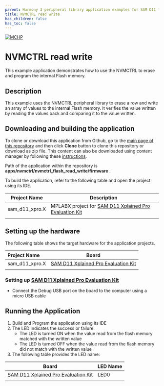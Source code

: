 ```yaml
---
parent: Harmony 3 peripheral library application examples for SAM D11 family
title: NVMCTRL read write 
has_children: false
has_toc: false
---
```


[![MCHP](https://www.microchip.com/ResourcePackages/Microchip/assets/dist/images/logo.png)](https://www.microchip.com)

# NVMCTRL read write

This example application demonstrates how to use the NVMCTRL to erase and program the internal Flash memory.

## Description

This example uses the NVMCTRL peripheral library to erase a row and write an array of values to the internal Flash memory. It verifies the value written by reading the values back and comparing it to the value written.

## Downloading and building the application

To clone or download this application from Github, go to the [main page of this repository](https://github.com/Microchip-MPLAB-Harmony/csp_apps_sam_d11) and then click **Clone** button to clone this repository or download as zip file.
This content can also be downloaded using content manager by following these [instructions](https://github.com/Microchip-MPLAB-Harmony/contentmanager/wiki).

Path of the application within the repository is **apps/nvmctrl/nvmctrl_flash_read_write/firmware** .

To build the application, refer to the following table and open the project using its IDE.

| Project Name      | Description                                    |
| ----------------- | ---------------------------------------------- |
| sam_d11_xpro.X | MPLABX project for [SAM D11 Xplained Pro Evaluation Kit](https://www.microchip.com/developmenttools/ProductDetails/atsamd11-xpro) |
|||

## Setting up the hardware

The following table shows the target hardware for the application projects.

| Project Name| Board|
|:---------|:---------:|
| sam_d11_xpro.X | [SAM D11 Xplained Pro Evaluation Kit](https://www.microchip.com/developmenttools/ProductDetails/atsamd11-xpro)
|||

### Setting up [SAM D11 Xplained Pro Evaluation Kit](https://www.microchip.com/developmenttools/ProductDetails/atsamd11-xpro)

- Connect the Debug USB port on the board to the computer using a micro USB cable

## Running the Application

1. Build and Program the application using its IDE
2. The LED indicates the success or failure:
    - The LED is turned ON when the value read from the flash memory matched with the written value
    - The LED is turned OFF when the value read from the flash memory did not match with the written value
3. The following table provides the LED name:

| Board      | LED Name |
| ---------- | ---------------- |
| [SAM D11 Xplained Pro Evaluation Kit](https://www.microchip.com/developmenttools/ProductDetails/atsamd11-xpro)    | LED0 |
|||

